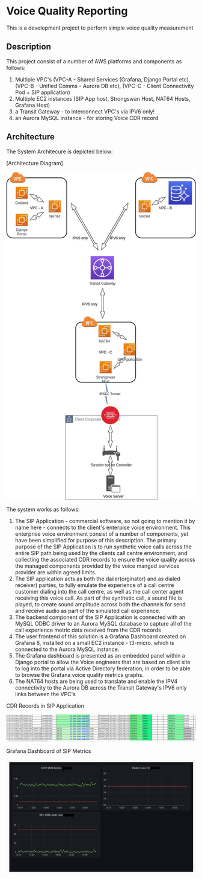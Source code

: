 # Voice Quality Reporting

This is a development project to perform simple voice quality measurement


## Description

This project consist of a number of AWS platforms and components as follows:
1. Multiple VPC's (VPC-A - Shared Services (Grafana, Django Portal etc), (VPC-B - Unified Comms - Aurora DB etc), (VPC-C - Client Connectivity Pod + SIP application) 
3. Multiple EC2 instances (SIP App host, Strongswan Host, NAT64 Hosts, Grafana Host)
4. a Transit Gateway - to interconnect VPC's via IPV6 only!
5. an Aurora MySQL instance - for storing Voice CDR record

## Architecture

The System Architecure is depicted below:

[Architecture Diagram]

<img src = ./spi-voice.jpg>

The system works as follows:
1. The SIP Application - commercial software, so not going to mention it by name here - connects to the client's enterpise voice environment. This enterprise voice environment consist of a number of components, yet have been simplified for purpose of this description. The primary purpose of the SIP Application is to run synthetic voice calls across the entire SIP path being used by the clients call centre environment, and collecting the associated CDR records to ensure the voice quality across the managed components provided by the voice manged services provider are within agreed limits.
2. The SIP application acts as both the dailer(orginator) and as dialed receiver) parties, to fully emulate the experience of a call centre customer dialing into the call centre, as well as the call center agent receiving this voice call. As part of the synthetic call, a sound file is played, to create sound amplitude across both the channels for send and receive audio as part of the simulated call experience.
3. The backend component of the SIP Application is connected with an MySQL ODBC driver to an Aurora MySQL database to capture all of the call experience metric data received from the CDR records 
4. The user frontend of this solution is a Grafana Dashboard created on Grafana 8, installed on a small EC2 instance - t3-micro. which is connected to the Aurora MySQL instance. 
5. The Grafana dashboard is presented as an embedded panel within a Django portal to allow the Voice engineers that are based on client site to log into the portal via Active Directory federation, in order to be able to browse the Grafana voice quality metrics graphs.
6. The NAT64 hosts are being used to translate and enable the IPV4 connectivity to the Aurora DB across the Transit Gateway's IPV6 only links between the VPC's 

CDR Records in SIP Application


<img src = ./CDRInfo.png>
   
Grafana Dashboard of SIP Metrics

<img src = ./sipgrafana.png>

